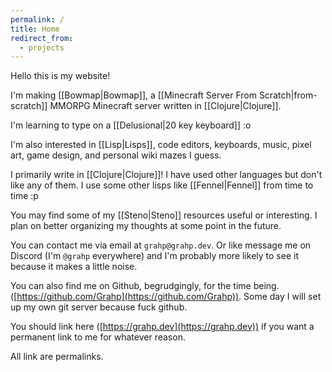 ```yaml
---
permalink: /
title: Home
redirect_from:
  - projects
---
```

Hello this is my website!

I'm making [[Bowmap|Bowmap]], a [[Minecraft Server From Scratch|from-scratch]] MMORPG Minecraft server written in [[Clojure|Clojure]].

I'm learning to type on a [[Delusional|20 key keyboard]] :o

I'm also interested in [[Lisp|Lisps]], code editors, keyboards, music, pixel art, game design, and personal wiki mazes I guess.

I primarily write in [[Clojure|Clojure]]! I have used other languages but don't like any of them. I use some other lisps like [[Fennel|Fennel]] from time to time :p

You may find some of my [[Steno|Steno]] resources useful or interesting. I plan on better organizing my thoughts at some point in the future.

You can contact me via email at `grahp@grahp.dev`. Or like message me on Discord (I'm `@grahp` everywhere) and I'm probably more likely to see it because it makes a little noise.

You can also find me on Github, begrudgingly, for the time being. ([https://github.com/Grahp](https://github.com/Grahp)). Some day I will set up my own git server because fuck github.

You should link here ([https://grahp.dev](https://grahp.dev)) if you want a permanent link to me for whatever reason.


All link are permalinks.
